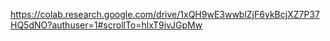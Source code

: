 https://colab.research.google.com/drive/1xQH9wE3wwblZjF6ykBcjXZ7P37HQ5dNO?authuser=1#scrollTo=hlxT9ivJGpMw